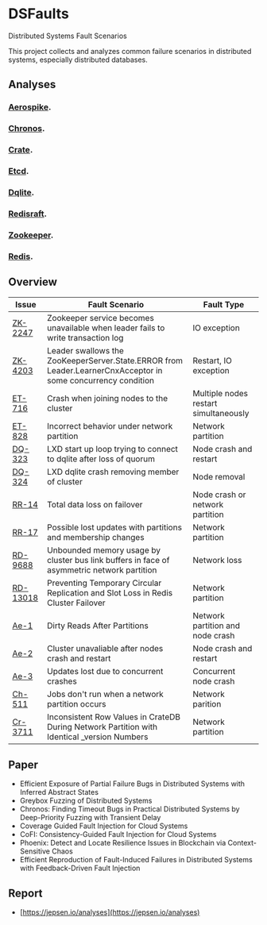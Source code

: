 # DSFaults
Distributed Systems Fault Scenarios

This project collects and analyzes common failure scenarios in distributed systems, especially distributed databases. 

## Analyses

### [Aerospike](./Aerospike/doc.md).

### [Chronos](./chronos/doc.md).

### [Crate](./Crate/doc.md).

### [Etcd](./etcd/doc.md).

### [Dqlite](./dqlite/doc.md).

### [Redisraft](./redisraft/doc.md).

### [Zookeeper](./zookeeper/doc.md).

### [Redis](./redis/doc.md).

## Overview

| Issue   | Fault Scenario | Fault Type | 
|----------|----------|----------|
| [ZK-2247](./zookeeper/doc.md#zookeeper-service-becomes-unavailable-when-leader-fails-to-write-transaction-log-issue-2247)    | Zookeeper service becomes unavailable when leader fails to write transaction log    |  IO exception   |
| [ZK-4203](./zookeeper/doc.md#leader-swallows-the-zookeeperserverstateerror-from-leaderlearnercnxacceptor-in-some-concurrency-condition-issue-4203)   | Leader swallows the ZooKeeperServer.State.ERROR from Leader.LearnerCnxAcceptor in some concurrency condition   | Restart, IO exception   | 
| [ET-716](./etcd/doc.md#crash-when-joining-nodes-to-the-cluster-issue-716)    | Crash when joining nodes to the cluster  | Multiple nodes restart simultaneously   | 
| [ET-828](./etcd/doc.md#incorrect-behavior-under-network-partition-issue-828)    | Incorrect behavior under network partition  | Network partition   | 
| [DQ-323](./dqlite/doc.md#lxd-start-up-loop-trying-to-connect-to-dqlite-after-loss-of-quorum-issue-323) |LXD start up loop trying to connect to dqlite after loss of quorum|Node crash and restart|
| [DQ-324](./dqlite/doc.md#lxd-dqlite-crash-removing-member-of-cluster-issue-324) |LXD dqlite crash removing member of cluster|Node removal|
|[RR-14](./redisraft/doc.md#total-data-loss-on-failover-issue-14) |Total data loss on failover|Node crash or network partition|
|[RR-17](./redisraft/doc.md#possible-lost-updates-with-partitions-and-membership-changes-issue-17) |Possible lost updates with partitions and membership changes|Network partition|
|[RD-9688](./redis/doc.md#unbounded-memory-usage-by-cluster-bus-link-buffers-in-face-of-asymmetric-network-partition-issue-9688) |Unbounded memory usage by cluster bus link buffers in face of asymmetric network partition|Network loss|
|[RD-13018](./redis/doc.md#preventing-temporary-circular-replication-and-slot-loss-in-redis-cluster-failover-issue-13018) |Preventing Temporary Circular Replication and Slot Loss in Redis Cluster Failover |Network partition|
|[Ae-1](./Aerospike/doc.md#dirty-reads-after-partitions-reported-by-jepsen)|Dirty Reads After Partitions|Network partition and node crash|
|[Ae-2](./Aerospike/doc.md#cluster-unavaliable-after-nodes-crash-and-restart-reported-by-jepsen)|Cluster unavaliable after nodes crash and restart|Node crash and restart|
|[Ae-3](./Aerospike/doc.md#updates-lost-due-to-concurrent-crashes-reported-by-jepsen)|Updates lost due to concurrent crashes|Concurrent node crash|
|[Ch-511](./chronos/doc.md#jobs-dont-run-when-a-network-partition-occurs--issue-511)|Jobs don't run when a network partition occurs|Network parition|
|[Cr-3711](./Crate/doc.md#_version-does-not-uniquely-identify-a-particular-version-of-a-row-issue-3711)|Inconsistent Row Values in CrateDB During Network Partition with Identical _version Numbers|Network partition|

## Paper
* Efficient Exposure of Partial Failure Bugs in Distributed Systems with Inferred Abstract States
* Greybox Fuzzing of Distributed Systems
* Chronos: Finding Timeout Bugs in Practical Distributed Systems by Deep-Priority Fuzzing with Transient Delay
* Coverage Guided Fault Injection for Cloud Systems
* CoFI: Consistency-Guided Fault Injection for Cloud Systems
* Phoenix: Detect and Locate Resilience Issues in Blockchain via Context-Sensitive Chaos
* Efficient Reproduction of Fault-Induced Failures in Distributed Systems with Feedback-Driven Fault Injection

## Report
* [https://jepsen.io/analyses](https://jepsen.io/analyses)
